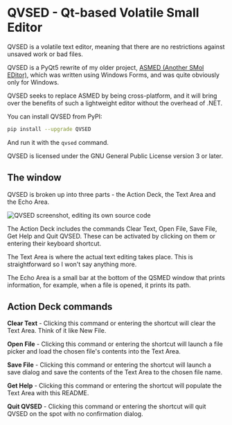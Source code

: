 # QVSED - Qt-based Volatile Small Editor

QVSED is a volatile text editor, meaning that there are no restrictions against unsaved work or bad files.

QVSED is a PyQt5 rewrite of my older project, [ASMED (Another SMol EDitor)](https://github.com/That1M8Head/ASMED), which was written using Windows Forms, and was quite obviously only for Windows.

QVSED seeks to replace ASMED by being cross-platform, and it will bring over the benefits of such a lightweight editor without the overhead of .NET.

You can install QVSED from PyPI:

```sh
pip install --upgrade QVSED
```

And run it with the `qvsed` command.

QVSED is licensed under the GNU General Public License version 3 or later.

## The window

QVSED is broken up into three parts - the Action Deck, the Text Area and the Echo Area.

![QVSED screenshot, editing its own source code](qsved_screenie.png)

The Action Deck includes the commands Clear Text, Open File, Save File, Get Help and Quit QVSED. These can be activated by clicking on them or entering their keyboard shortcut.

The Text Area is where the actual text editing takes place. This is straightforward so I won't say anything more.

The Echo Area is a small bar at the bottom of the QSMED window that prints information, for example, when a file is opened, it prints its path.

## Action Deck commands

**Clear Text** - Clicking this command or entering the shortcut <C-n> will clear the Text Area. Think of it like New File.

**Open File** - Clicking this command or entering the shortcut <C-f> will launch a file picker and load the chosen file's contents into the Text Area.

**Save File** - Clicking this command or entering the shortcut <C-s> will launch a save dialog and save the contents of the Text Area to the chosen file name.

**Get Help** - Clicking this command or entering the shortcut <C-h> will populate the Text Area with this README.

**Quit QVSED** - Clicking this command or entering the shortcut <A-q> will quit QVSED on the spot with no confirmation dialog.
